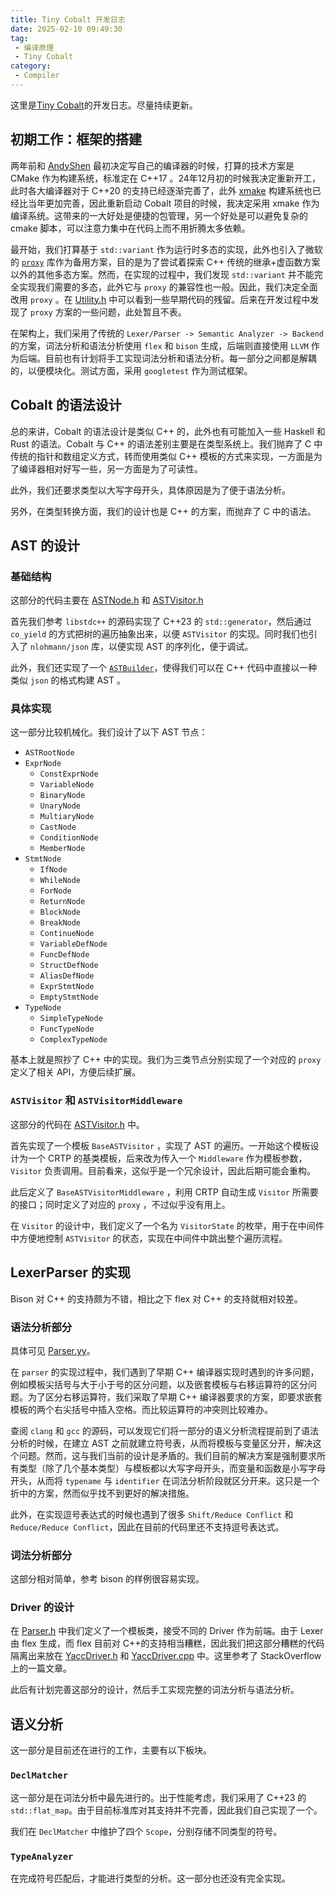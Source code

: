 ```yaml
---
title: Tiny Cobalt 开发日志
date: 2025-02-10 09:49:30
tag:
 - 编译原理
 - Tiny Cobalt
category:
 - Compiler
---
```


这里是[Tiny Cobalt](https://github.com/AI1379/tiny-cobalt)的开发日志。尽量持续更新。

<!--more-->

## 初期工作：框架的搭建

两年前和 [AndyShen](https://github.com/AndyShen2006) 最初决定写自己的编译器的时候，打算的技术方案是 CMake 作为构建系统，标准定在 C++17 。24年12月初的时候我决定重新开工，此时各大编译器对于 C++20 的支持已经逐渐完善了，此外 [xmake](https://xmake.io) 构建系统也已经比当年更加完善，因此重新启动 Cobalt 项目的时候，我决定采用 xmake 作为编译系统。这带来的一大好处是便捷的包管理，另一个好处是可以避免复杂的 cmake 脚本，可以注意力集中在代码上而不用折腾太多依赖。

最开始，我们打算基于 `std::variant` 作为运行时多态的实现，此外也引入了微软的 [`proxy`](https://github.com/microsoft/proxy) 库作为备用方案，目的是为了尝试着探索 C++ 传统的继承+虚函数方案以外的其他多态方案。然而，在实现的过程中，我们发现 `std::variant` 并不能完全实现我们需要的多态，此外它与 `proxy` 的兼容性也一般。因此，我们决定全面改用 `proxy` 。在 [Utility.h](https://github.com/AI1379/tiny-cobalt/blob/main/include/Common/Utility.h) 中可以看到一些早期代码的残留。后来在开发过程中发现了 `proxy` 方案的一些问题，此处暂且不表。

在架构上，我们采用了传统的 `Lexer/Parser -> Semantic Analyzer -> Backend` 的方案，词法分析和语法分析使用 `flex` 和 `bison` 生成，后端则直接使用 `LLVM` 作为后端。目前也有计划将手工实现词法分析和语法分析。每一部分之间都是解耦的，以便模块化。测试方面，采用 `googletest` 作为测试框架。

## Cobalt 的语法设计

总的来讲，Cobalt 的语法设计是类似 C++ 的，此外也有可能加入一些 Haskell 和 Rust 的语法。Cobalt 与 C++ 的语法差别主要是在类型系统上。我们抛弃了 C 中传统的指针和数组定义方式，转而使用类似 C++ 模板的方式来实现，一方面是为了编译器相对好写一些，另一方面是为了可读性。

此外，我们还要求类型以大写字母开头，具体原因是为了便于语法分析。

另外，在类型转换方面，我们的设计也是 C++ 的方案，而抛弃了 C 中的语法。

## AST 的设计

### 基础结构

这部分的代码主要在 [ASTNode.h](https://github.com/AI1379/tiny-cobalt/blob/main/include/AST/ASTNode.h) 和 [ASTVisitor.h](https://github.com/AI1379/tiny-cobalt/blob/main/include/AST/ASTVisitor.h)

首先我们参考 `libstdc++` 的源码实现了 C++23 的 `std::generator`，然后通过 `co_yield` 的方式把树的遍历抽象出来，以便 `ASTVisitor` 的实现。同时我们也引入了 `nlohmann/json` 库，以便实现 AST 的序列化，便于调试。

此外，我们还实现了一个 [`ASTBuilder`](https://github.com/AI1379/tiny-cobalt/blob/main/include/AST/ASTBuilder.h)，使得我们可以在 C++ 代码中直接以一种类似 `json` 的格式构建 AST 。

### 具体实现

这一部分比较机械化。我们设计了以下 AST 节点：

- `ASTRootNode`
- `ExprNode`
  - `ConstExprNode`
  - `VariableNode`
  - `BinaryNode`
  - `UnaryNode`
  - `MultiaryNode`
  - `CastNode`
  - `ConditionNode`
  - `MemberNode`
- `StmtNode`
  - `IfNode`
  - `WhileNode`
  - `ForNode`
  - `ReturnNode`
  - `BlockNode`
  - `BreakNode`
  - `ContinueNode`
  - `VariableDefNode`
  - `FuncDefNode`
  - `StructDefNode`
  - `AliasDefNode`
  - `ExprStmtNode`
  - `EmptyStmtNode`
- `TypeNode`
  - `SimpleTypeNode`
  - `FuncTypeNode`
  - `ComplexTypeNode`

基本上就是照抄了 C++ 中的实现。我们为三类节点分别实现了一个对应的 `proxy` 定义了相关 API，方便后续扩展。

### `ASTVisitor` 和 `ASTVisitorMiddleware`

这部分的代码在 [ASTVisitor.h](https://github.com/AI1379/tiny-cobalt/blob/main/include/AST/ASTVisitor.h) 中。

首先实现了一个模板 `BaseASTVisitor` ，实现了 AST 的遍历。一开始这个模板设计为一个 CRTP 的基类模板，后来改为传入一个 `Middleware` 作为模板参数，`Visitor` 负责调用。目前看来，这似乎是一个冗余设计，因此后期可能会重构。

此后定义了 `BaseASTVisitorMiddleware` ，利用 CRTP 自动生成 `Visitor` 所需要的接口；同时定义了对应的 `proxy` ，不过似乎没有用上。

在 `Visitor` 的设计中，我们定义了一个名为 `VisitorState` 的枚举，用于在中间件中方便地控制 `ASTVisitor` 的状态，实现在中间件中跳出整个遍历流程。

## LexerParser 的实现

Bison 对 C++ 的支持颇为不错，相比之下 flex 对 C++ 的支持就相对较差。

### 语法分析部分

具体可见 [Parser.yy](https://github.com/AI1379/tiny-cobalt/blob/main/src/LexerParser/Parser.yy)。

在 `parser` 的实现过程中，我们遇到了早期 C++ 编译器实现时遇到的许多问题，例如模板尖括号与大于小于号的区分问题，以及嵌套模板与右移运算符的区分问题。为了区分右移运算符，我们采取了早期 C++ 编译器要求的方案，即要求嵌套模板的两个右尖括号中插入空格。而比较运算符的冲突则比较难办。

查阅 `clang` 和 `gcc` 的源码，可以发现它们将一部分的语义分析流程提前到了语法分析的时候，在建立 AST 之前就建立符号表，从而将模板与变量区分开，解决这个问题。然而，这与我们当前的设计是矛盾的。我们目前的解决方案是强制要求所有类型（除了几个基本类型）与模板都以大写字母开头，而变量和函数是小写字母开头，从而将 `typename` 与 `identifier` 在词法分析阶段就区分开来。这只是一个折中的方案，然而似乎找不到更好的解决措施。

此外，在实现逗号表达式的时候也遇到了很多 `Shift/Reduce Conflict` 和 `Reduce/Reduce Conflict`，因此在目前的代码里还不支持逗号表达式。

### 词法分析部分

这部分相对简单，参考 bison 的样例很容易实现。

### Driver 的设计

在 [Parser.h](https://github.com/AI1379/tiny-cobalt/blob/main/include/LexerParser/Parser.h) 中我们定义了一个模板类，接受不同的 Driver 作为前端。由于 Lexer 由 flex 生成，而 flex 目前对 C++的支持相当糟糕，因此我们把这部分糟糕的代码隔离出来放在 [YaccDriver.h](https://github.com/AI1379/tiny-cobalt/blob/main/src/LexerParser/YaccDriver.h) 和 [YaccDriver.cpp](https://github.com/AI1379/tiny-cobalt/blob/main/src/LexerParser/YaccDriver.cpp) 中。这里参考了 StackOverflow 上的一篇文章。

此后有计划完善这部分的设计，然后手工实现完整的词法分析与语法分析。

## 语义分析

这一部分是目前还在进行的工作，主要有以下板块。

### `DeclMatcher`

这一部分是在词法分析中最先进行的。出于性能考虑，我们采用了 C++23 的 `std::flat_map`。由于目前标准库对其支持并不完善，因此我们自己实现了一个。

我们在 `DeclMatcher` 中维护了四个 `Scope`，分别存储不同类型的符号。

### `TypeAnalyzer`

在完成符号匹配后，才能进行类型的分析。这一部分也还没有完全实现。

